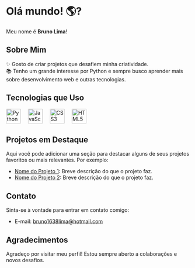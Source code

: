 # Olá mundo! 🌎?

Meu nome é **Bruno Lima**!

## Sobre Mim

✨ Gosto de criar projetos que desafiem minha criatividade.  
📚 Tenho um grande interesse por Python e sempre busco aprender mais sobre desenvolvimento web e outras tecnologias.

## Tecnologias que Uso

<div align="left">
  <img src="https://cdn.jsdelivr.net/gh/devicons/devicon/icons/python/python-original.svg" height="40" alt="Python logo" />
  <img width="12" />
  <img src="https://cdn.jsdelivr.net/gh/devicons/devicon/icons/javascript/javascript-original.svg" height="40" alt="JavaScript logo" />
  <img width="12" />
  <img src="https://cdn.jsdelivr.net/gh/devicons/devicon/icons/css3/css3-original.svg" height="40" alt="CSS3 logo" />
  <img width="12" />
  <img src="https://cdn.jsdelivr.net/gh/devicons/devicon/icons/html5/html5-original.svg" height="40" alt="HTML5 logo" />
</div>

## Projetos em Destaque

Aqui você pode adicionar uma seção para destacar alguns de seus projetos favoritos ou mais relevantes. Por exemplo:

- [Nome do Projeto 1](link-do-projeto): Breve descrição do que o projeto faz.
- [Nome do Projeto 2](link-do-projeto): Breve descrição do que o projeto faz.

## Contato

Sinta-se à vontade para entrar em contato comigo:

- E-mail: bruno1638lima@hotmail.com

## Agradecimentos

Agradeço por visitar meu perfil! Estou sempre aberto a colaborações e novos desafios.
